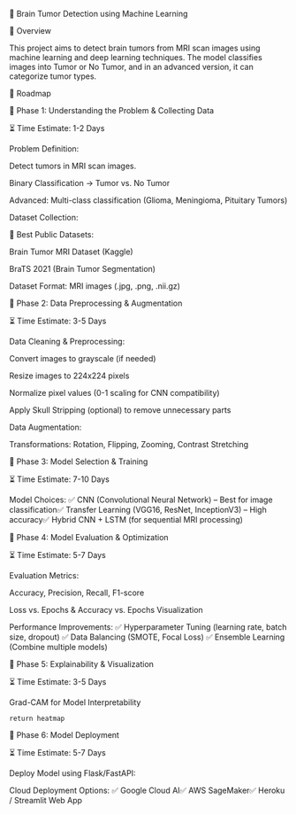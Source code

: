 🧠 Brain Tumor Detection using Machine Learning

📌 Overview

This project aims to detect brain tumors from MRI scan images using machine learning and deep learning techniques. The model classifies images into Tumor or No Tumor, and in an advanced version, it can categorize tumor types.

🚀 Roadmap

🔹 Phase 1: Understanding the Problem & Collecting Data

⏳ Time Estimate: 1-2 Days

Problem Definition:

Detect tumors in MRI scan images.

Binary Classification → Tumor vs. No Tumor

Advanced: Multi-class classification (Glioma, Meningioma, Pituitary Tumors)

Dataset Collection:

📂 Best Public Datasets:

Brain Tumor MRI Dataset (Kaggle)

BraTS 2021 (Brain Tumor Segmentation)

Dataset Format: MRI images (.jpg, .png, .nii.gz)

🔹 Phase 2: Data Preprocessing & Augmentation

⏳ Time Estimate: 3-5 Days

Data Cleaning & Preprocessing:

Convert images to grayscale (if needed)

Resize images to 224x224 pixels

Normalize pixel values (0-1 scaling for CNN compatibility)

Apply Skull Stripping (optional) to remove unnecessary parts

Data Augmentation:

Transformations: Rotation, Flipping, Zooming, Contrast Stretching

🔹 Phase 3: Model Selection & Training

⏳ Time Estimate: 7-10 Days

Model Choices:
✅ CNN (Convolutional Neural Network) – Best for image classification✅ Transfer Learning (VGG16, ResNet, InceptionV3) – High accuracy✅ Hybrid CNN + LSTM (for sequential MRI processing)


🔹 Phase 4: Model Evaluation & Optimization

⏳ Time Estimate: 5-7 Days

Evaluation Metrics:

Accuracy, Precision, Recall, F1-score

Loss vs. Epochs & Accuracy vs. Epochs Visualization

Performance Improvements:
✅ Hyperparameter Tuning (learning rate, batch size, dropout)
✅ Data Balancing (SMOTE, Focal Loss)
✅ Ensemble Learning (Combine multiple models)

🔹 Phase 5: Explainability & Visualization

⏳ Time Estimate: 3-5 Days

Grad-CAM for Model Interpretability



    return heatmap

🔹 Phase 6: Model Deployment

⏳ Time Estimate: 5-7 Days

Deploy Model using Flask/FastAPI:


Cloud Deployment Options:
✅ Google Cloud AI✅ AWS SageMaker✅ Heroku / Streamlit Web App

